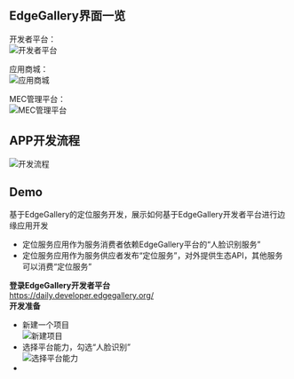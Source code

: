 EdgeGallery界面一览
-------------------
开发者平台：<br>
![开发者平台](https://images.gitee.com/uploads/images/2020/0927/153611_db1f101d_7625241.png "屏幕截图.png")<br>

应用商城：<br>
![应用商城](https://images.gitee.com/uploads/images/2020/0927/153633_8db14480_7625241.png "屏幕截图.png")<br>

MEC管理平台：<br>
![MEC管理平台](https://images.gitee.com/uploads/images/2020/0927/153647_d078c1c2_7625241.png "屏幕截图.png")<br>

APP开发流程
-------------------
![开发流程](https://images.gitee.com/uploads/images/2020/0927/155444_5586d113_7625241.png "屏幕截图.png")<br>

Demo
-------------------
基于EdgeGallery的定位服务开发，展示如何基于EdgeGallery开发者平台进行边缘应用开发<br>
* 定位服务应用作为服务消费者依赖EdgeGallery平台的“人脸识别服务”<br>
* 定位服务应用作为服务供应者发布“定位服务”，对外提供生态API，其他服务可以消费“定位服务”<br>

**登录EdgeGallery开发者平台**<br>
https://daily.developer.edgegallery.org/<br>
**开发准备**<br>
* 新建一个项目<br>
![新建项目](https://images.gitee.com/uploads/images/2020/0927/164937_44bad0e1_7625241.png "屏幕截图.png")
* 选择平台能力，勾选“人脸识别”<br>
![选择平台能力](https://images.gitee.com/uploads/images/2020/0927/165038_8a49d2c2_7625241.png "屏幕截图.png")
* 
